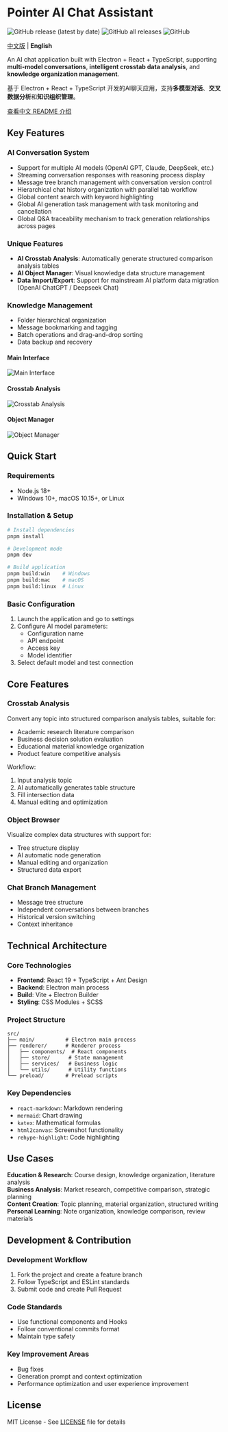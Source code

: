 # Pointer AI Chat Assistant

![GitHub release (latest by date)](https://img.shields.io/github/v/release/experdot/pointer)
![GitHub all releases](https://img.shields.io/github/downloads/experdot/pointer/total)
![GitHub](https://img.shields.io/github/license/experdot/pointer)

[中文版](README.zh-CN.md) | **English**

An AI chat application built with Electron + React + TypeScript, supporting **multi-model conversations**, **intelligent crosstab data analysis**, and **knowledge organization management**.

基于 Electron + React + TypeScript 开发的AI聊天应用，支持**多模型对话**、**交叉数据分析**和**知识组织管理**。

[查看中文 README 介绍](README.zh-CN.md) 

## Key Features

### AI Conversation System

- Support for multiple AI models (OpenAI GPT, Claude, DeepSeek, etc.)
- Streaming conversation responses with reasoning process display
- Message tree branch management with conversation version control
- Hierarchical chat history organization with parallel tab workflow
- Global content search with keyword highlighting
- Global AI generation task management with task monitoring and cancellation
- Global Q&A traceability mechanism to track generation relationships across pages

### Unique Features

- **AI Crosstab Analysis**: Automatically generate structured comparison analysis tables
- **AI Object Manager**: Visual knowledge data structure management
- **Data Import/Export**: Support for mainstream AI platform data migration (OpenAI ChatGPT / Deepseek Chat)

### Knowledge Management

- Folder hierarchical organization
- Message bookmarking and tagging
- Batch operations and drag-and-drop sorting
- Data backup and recovery

#### Main Interface

![Main Interface](./Screenshot-1.png)

#### Crosstab Analysis

![Crosstab Analysis](./Screenshot-2.png)

#### Object Manager

![Object Manager](./Screenshot-3.png)

## Quick Start

### Requirements

- Node.js 18+
- Windows 10+, macOS 10.15+, or Linux

### Installation & Setup

```bash
# Install dependencies
pnpm install

# Development mode
pnpm dev

# Build application
pnpm build:win    # Windows
pnpm build:mac    # macOS
pnpm build:linux  # Linux
```

### Basic Configuration

1. Launch the application and go to settings
2. Configure AI model parameters:
   - Configuration name
   - API endpoint
   - Access key
   - Model identifier
3. Select default model and test connection

## Core Features

### Crosstab Analysis

Convert any topic into structured comparison analysis tables, suitable for:

- Academic research literature comparison
- Business decision solution evaluation
- Educational material knowledge organization
- Product feature competitive analysis

Workflow:

1. Input analysis topic
2. AI automatically generates table structure
3. Fill intersection data
4. Manual editing and optimization

### Object Browser

Visualize complex data structures with support for:

- Tree structure display
- AI automatic node generation
- Manual editing and organization
- Structured data export

### Chat Branch Management

- Message tree structure
- Independent conversations between branches
- Historical version switching
- Context inheritance

## Technical Architecture

### Core Technologies

- **Frontend**: React 19 + TypeScript + Ant Design
- **Backend**: Electron main process
- **Build**: Vite + Electron Builder
- **Styling**: CSS Modules + SCSS

### Project Structure

```
src/
├── main/          # Electron main process
├── renderer/      # Renderer process
│   ├── components/  # React components
│   ├── store/      # State management
│   ├── services/   # Business logic
│   └── utils/      # Utility functions
└── preload/       # Preload scripts
```

### Key Dependencies

- `react-markdown`: Markdown rendering
- `mermaid`: Chart drawing
- `katex`: Mathematical formulas
- `html2canvas`: Screenshot functionality
- `rehype-highlight`: Code highlighting

## Use Cases

**Education & Research**: Course design, knowledge organization, literature analysis  
**Business Analysis**: Market research, competitive comparison, strategic planning  
**Content Creation**: Topic planning, material organization, structured writing  
**Personal Learning**: Note organization, knowledge comparison, review materials

## Development & Contribution

### Development Workflow

1. Fork the project and create a feature branch
2. Follow TypeScript and ESLint standards
3. Submit code and create Pull Request

### Code Standards

- Use functional components and Hooks
- Follow conventional commits format
- Maintain type safety

### Key Improvement Areas

- Bug fixes
- Generation prompt and context optimization
- Performance optimization and user experience improvement

## License

MIT License - See [LICENSE](LICENSE) file for details 